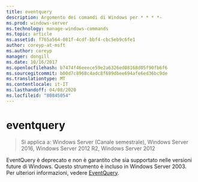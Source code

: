 ```yaml
---
title: eventquery
description: Argomento dei comandi di Windows per * * * *-
ms.prod: windows-server
ms.technology: manage-windows-commands
ms.topic: article
ms.assetid: f765a564-081f-4cdf-bbf4-cbc5eb9c6fe1
author: coreyp-at-msft
ms.author: coreyp
manager: dongill
ms.date: 10/16/2017
ms.openlocfilehash: b7474f46eeece59e2a6326ed08168d05f90fb6f6
ms.sourcegitcommit: b00d7c8968c4adc8f699dbee694afe6ed36bc9de
ms.translationtype: MT
ms.contentlocale: it-IT
ms.lasthandoff: 04/08/2020
ms.locfileid: "80845054"
---
```

# <a name="eventquery"></a>eventquery

>Si applica a: Windows Server (Canale semestrale), Windows Server 2016, Windows Server 2012 R2, Windows Server 2012

EventQuery è deprecato e non è garantito che sia supportato nelle versioni future di Windows.
Questo strumento è incluso in Windows Server 2003. Per ulteriori informazioni, vedere [EventQuery](https://technet.microsoft.com/library/cc772995(v=ws.10).aspx).
